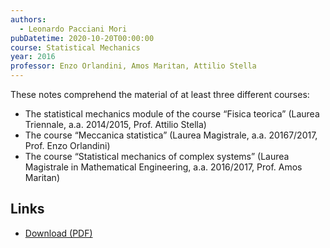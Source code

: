 ```yaml
---
authors:
  - Leonardo Pacciani Mori
pubDatetime: 2020-10-20T00:00:00
course: Statistical Mechanics
year: 2016
professor: Enzo Orlandini, Amos Maritan, Attilio Stella
---
```


These notes comprehend the material of at least three different courses:

- The statistical mechanics module of the course “Fisica teorica” (Laurea Triennale, a.a. 2014/2015, Prof. Attilio Stella)
- The course “Meccanica statistica” (Laurea Magistrale, a.a. 20167/2017, Prof. Enzo Orlandini)
- The course “Statistical mechanics of complex systems” (Laurea Magistrale in Mathematical Engineering, a.a. 2016/2017, Prof. Amos Maritan)

## Links

- [Download (PDF)](/public/notes/Statistical_Mechanics_2016.pdf)
